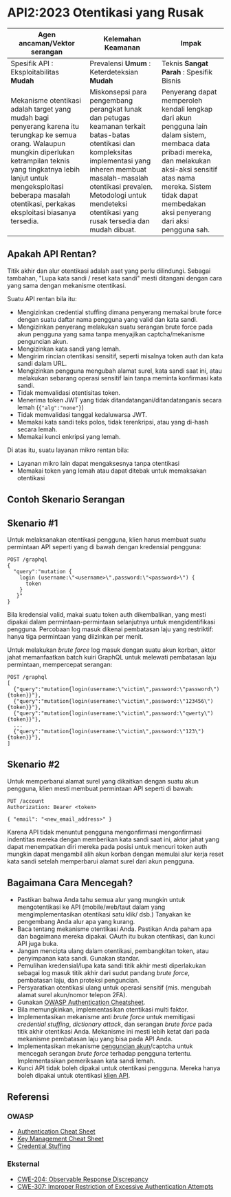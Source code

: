 # API2:2023 Otentikasi yang Rusak

| Agen ancaman/Vektor serangan | Kelemahan Keamanan | Impak |
| - | - | - |
| Spesifik API : Eksploitabilitas **Mudah** | Prevalensi **Umum** : Keterdeteksian **Mudah** | Teknis **Sangat Parah** : Spesifik Bisnis |
| Mekanisme otentikasi adalah target yang mudah bagi penyerang karena itu terungkap ke semua orang. Walaupun mungkin diperlukan ketrampilan teknis yang tingkatnya lebih lanjut untuk mengeksploitasi beberapa masalah otentikasi, perkakas eksploitasi biasanya tersedia. | Miskonsepsi para pengembang perangkat lunak dan petugas keamanan terkait batas-batas otentikasi dan kompleksitas implementasi yang inheren membuat masalah-masalah otentikasi prevalen. Metodologi untuk mendeteksi otentikasi yang rusak tersedia dan mudah dibuat. | Penyerang dapat memperoleh kendali lengkap dari akun pengguna lain dalam sistem, membaca data pribadi mereka, dan melakukan aksi-aksi sensitif atas nama mereka. Sistem tidak dapat membedakan aksi penyerang dari aksi pengguna sah. |

## Apakah API Rentan?

Titik akhir dan alur otentikasi adalah aset yang perlu dilindungi. Sebagai
tambahan, "Lupa kata sandi / reset kata sandi" mesti ditangani dengan cara 
yang sama dengan mekanisme otentikasi.

Suatu API rentan bila itu:

* Mengizinkan credential stuffing dimana penyerang memakai brute force
  dengan suatu daftar nama pengguna yang valid dan kata sandi.
* Mengizinkan penyerang melakukan suatu serangan brute force pada akun 
  pengguna yang sama tanpa menyajikan captcha/mekanisme penguncian akun.
* Mengizinkan kata sandi yang lemah.
* Mengirim rincian otentikasi sensitif, seperti misalnya token auth dan kata
  sandi dalam URL.
* Mengizinkan pengguna mengubah alamat surel, kata sandi saat ini, atau
  melakukan sebarang operasi sensitif lain tanpa meminta konfirmasi kata
  sandi.
* Tidak memvalidasi otentisitas token.
* Menerima token JWT yang tidak ditandatangani/ditandatanganis secara lemah
  (`{"alg":"none"}`)
* Tidak memvalidasi tanggal kedaluwarsa JWT.
* Memakai kata sandi teks polos, tidak terenkripsi, atau yang di-hash secara
  lemah. 
* Memakai kunci enkripsi yang lemah.

Di atas itu, suatu layanan mikro rentan bila:

* Layanan mikro lain dapat mengaksesnya tanpa otentikasi
* Memakai token yang lemah atau dapat ditebak untuk memaksakan otentikasi

## Contoh Skenario Serangan

## Skenario #1

Untuk melaksanakan otentikasi pengguna, klien harus membuat suatu permintaan
API seperti yang di bawah dengan kredensial pengguna:

```
POST /graphql
{
  "query":"mutation {
    login (username:\"<username>\",password:\"<password>\") {
      token
    }
   }"
}
```

Bila kredensial valid, makai suatu token auth dikembalikan, yang mesti
dipakai dalam permintaan-permintaan selanjutnya untuk mengidentifikasi
pengguna. Percobaan log masuk dikenai pembatasan laju yang restriktif:
hanya tiga permintaan yang diizinkan per menit.

Untuk melakukan _brute force_ log masuk dengan suatu akun korban, aktor jahat
memanfaatkan batch kuiri GraphQL untuk melewati pembatasan laju permintaan,
mempercepat serangan:

```
POST /graphql
[
  {"query":"mutation{login(username:\"victim\",password:\"password\"){token}}"},
  {"query":"mutation{login(username:\"victim\",password:\"123456\"){token}}"},
  {"query":"mutation{login(username:\"victim\",password:\"qwerty\"){token}}"},
  ...
  {"query":"mutation{login(username:\"victim\",password:\"123\"){token}}"},
]
```

## Skenario #2

Untuk memperbarui alamat surel yang dikaitkan dengan suatu akun pengguna,
klien mesti membuat permintaan API seperti di bawah:

```
PUT /account
Authorization: Bearer <token>

{ "email": "<new_email_address>" }
```

Karena API tidak menuntut pengguna mengonfirmasi mengonfirmasi indentitas
mereka dengan memberikan kata sandi saat ini, aktor jahat yang dapat 
menempatkan diri mereka pada posisi untuk mencuri token auth mungkin dapat
mengambil alih akun korban dengan memulai alur kerja reset kata sandi setelah
memperbarui alamat surel dari akun pengguna.

## Bagaimana Cara Mencegah?

* Pastikan bahwa Anda tahu semua alur yang mungkin untuk mengotentikasi ke
  API (mobile/web/taut dalam yang mengimplementasikan otentikasi satu klik/
  dsb.) Tanyakan ke pengembang Anda alur apa yang kurang.
* Baca tentang mekanisme otentikasi Anda. Pastikan Anda paham apa dan bagaimana
  mereka dipakai. OAuth itu bukan otentikasi, dan kunci API juga buka.
* Jangan mencipta ulang dalam otentikasi, pembangkitan token, atau penyimpanan
  kata sandi. Gunakan standar. 
* Pemulihan kredensial/lupa kata sandi titik akhir mesti diperlakukan sebagai
  log masuk titik akhir dari sudut pandang _brute force_, pembatasan laju, dan 
  proteksi penguncian.
* Persyaratkan otentikasi ulang untuk operasi sensitif (mis. mengubah alamat
  surel akun/nomor telepon 2FA).
* Gunakan [OWASP Authentication Cheatsheet][1].
* Bila memungkinkan, implementasikan otentikasi multi faktor.
* Implementasikan mekanisme anti _brute force_ untuk memitigasi _credential
  stuffing_, _dictionary attack_, dan serangan _brute force_ pada titik akhir
  otentikasi Anda. Mekanisme ini mesti lebih ketat dari pada mekanisme
  pembatasan laju yang bisa pada API Anda.
* Implementasikan mekanisme [penguncian akun][2]/captcha untuk mencegah
  serangan _brute force_ terhadap pengguna tertentu. Implementasikan pemeriksaan
  kata sandi lemah.
* Kunci API tidak boleh dipakai untuk otentikasi pengguna. Mereka hanya boleh
  dipakai untuk otentikasi  [klien API][3].

## Referensi

### OWASP

* [Authentication Cheat Sheet][1]
* [Key Management Cheat Sheet][4]
* [Credential Stuffing][5]

### Eksternal

* [CWE-204: Observable Response Discrepancy][6]
* [CWE-307: Improper Restriction of Excessive Authentication Attempts][7]

[1]: https://cheatsheetseries.owasp.org/cheatsheets/Authentication_Cheat_Sheet.html
[2]: https://owasp.org/www-project-web-security-testing-guide/latest/4-Web_Application_Security_Testing/04-Authentication_Testing/03-Testing_for_Weak_Lock_Out_Mechanism(OTG-AUTHN-003)
[3]: https://cloud.google.com/endpoints/docs/openapi/when-why-api-key
[4]: https://cheatsheetseries.owasp.org/cheatsheets/Key_Management_Cheat_Sheet.html
[5]: https://owasp.org/www-community/attacks/Credential_stuffing
[6]: https://cwe.mitre.org/data/definitions/204.html
[7]: https://cwe.mitre.org/data/definitions/307.html
